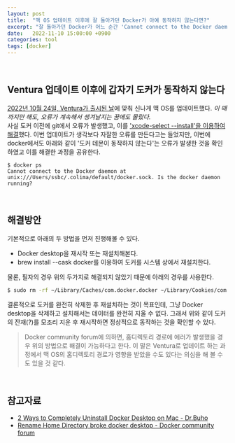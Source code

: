```yaml
---
layout: post
title:  "맥 OS 업데이트 이후에 잘 돌아가던 Docker가 아예 동작하지 않는다면?" 
excerpt: "잘 돌아가던 Docker가 어느 순간 'Cannot connect to the Docker daemon at unix:///Users/ssbc/.colima/default/docker.sock. Is the docker daemon running?' 오류를 계속 내뱉는다면? 재설치를 아무리 해도 오류가 사라지지 않는다면?"
date:   2022-11-10 15:00:00 +0900
categories: tool
tags: [docker]
---
```


<br>

## Ventura 업데이트 이후에 갑자기 도커가 동작하지 않는다

[2022년 10월 24일, Ventura가 출시된 날](https://www.apple.com/kr/newsroom/2022/10/macos-ventura-is-now-available/)에 맞춰 신나게 맥 OS를 업데이트했다. *이 때 까지만 해도, 오류가 계속해서 생겨날지는 꿈에도 몰랐다.*  
사실 도커 이전에 git에서 오류가 발생했고, 이를 ['xcode-select --install'을 이용하여 해결](https://velog.io/@uhan2/Mac-OS-Ventura-%EC%97%85%EB%8D%B0%EC%9D%B4%ED%8A%B8-%EC%9D%B4%ED%9B%84-git-path-%EB%AC%B8%EC%A0%9C-%EC%83%9D%EA%B8%B8-%EB%95%8C)했다. 이번 업데이트가 생각보다 자잘한 오류를 만든다고는 들었지만, 이번에 docker에서도 아래와 같이 '도커 데몬이 동작하지 않는다'는 오류가 발생한 것을 확인하였고 이를 해결한 과정을 공유한다.

```
$ docker ps
Cannot connect to the Docker daemon at unix:///Users/ssbc/.colima/default/docker.sock. Is the docker daemon running?
```

<br>

## 해결방안

기본적으로 아래의 두 방법을 먼저 진행해볼 수 있다.
- Docker desktop을 재시작 또는 재설치해본다.
- brew install --cask docker를 이용하여 도커를 시스템 상에서 재설치한다.

물론, 필자의 경우 위의 두가지로 해결되지 않았기 때문에 아래의 경우를 사용한다.

```sh
$ sudo rm -rf ~/Library/Caches/com.docker.docker ~/Library/Cookies/com.docker.docker.binarycookies ~/Library/Group\ Containers/group.com.docker ~/Library/Logs/Docker\ Desktop ~/Library/Preferences/com.docker.docker.plist ~/Library/Preferences/com.electron.docker-frontend.plist ~/Library/Saved\ Application\ State/com.electron.docker-frontend.savedState ~/.docker /Library/LaunchDaemons/com.docker.vmnetd.plist /Library/PrivilegedHelperTools/com.docker.vmnetd /usr/local/lib/docker
```

결론적으로 도커를 완전히 삭제한 후 재설치하는 것이 목표인데, 그냥 Docker desktop을 삭제하고 설치해서는 데이터를 완전히 지울 수 없다. 그래서 위와 같이 도커의 잔재(?)를 모조리 지운 후 재시작하면 정상적으로 동작하는 것을 확인할 수 있다.

> Docker community forum에 의하면, 홈디렉토리 경로에 에러가 발생했을 경우 위의 방법으로 해결이 가능하다고 한다. 이 말은 Ventura로 업데이트 하는 과정에서 맥 OS의 홈디렉토리 경로가 영향을 받았을 수도 있다는 의심을 해 볼 수도 있을 것 같다.

<br>

## 참고자료

- [2 Ways to Completely Uninstall Docker Desktop on Mac - Dr.Buho](https://www.drbuho.com/how-to/uninstall-docker-mac)
- [Rename Home Directory broke docker desktop - Docker community forum](https://forums.docker.com/t/rename-home-directory-broke-docker-desktop/129604)
